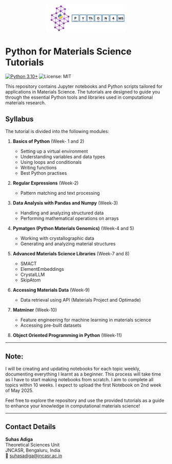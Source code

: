 <div align="center">
    <img src="Python4_MS.png" width="250">
</div>


# Python for Materials Science Tutorials
[![Python 3.10+](https://img.shields.io/badge/python-3.10%2B-blue)](https://www.python.org/downloads/release/python-310/)
![License: MIT](https://img.shields.io/badge/License-MIT-blue.svg)  

This repository contains Jupyter notebooks and Python scripts tailored for applications in Materials Science. The tutorials are designed to guide you through the essential Python tools and libraries used in computational materials research.

## Syllabus
The tutorial is divided into the following modules:

1. **Basics of Python** (Week- 1 and 2)
   - Setting up a virtual environment
   - Understanding variables and data types
   - Using loops and conditionals
   - Writing functions
   - Best Python practises

2. **Regular Expressions** (Week-2)
   - Pattern matching and text processing

3. **Data Analysis with Pandas and Numpy** (Week-3)
   - Handling and analyzing structured data
   - Performing mathematical operations on arrays

4. **Pymatgen (Python Materials Genomics)** (Week-4 and 5)
   - Working with crystallographic data
   - Generating and analyzing material structures

5. **Advanced Materials Science Libraries** (Week-7 and 8)
    - SMACT
    - ElementEmbeddings
    - CrystalLLM
    - SkipAtom

6. **Accessing Materials Data** (Week-9)
   - Data retrieval using API (Materials Project and Optimade)

7. **Matminer** (Week-10)
   - Feature engineering for machine learning in materials science
   - Accessing pre-built datasets

8. **Object Oriented Programming in Python** (Week-11)
     

---
## Note:
I will be creating and updating notebooks for each topic weekly, documenting everything I learnt as a beginner. This process will take time as I have to start making notebooks from scratch. I aim to complete all topics within 10 weeks. I expect to upload the first Notebook on 2nd week of May 2025.

Feel free to explore the repository and use the provided tutorials as a guide to enhance your knowledge in computational materials science!

---
## Contact Details

**Suhas Adiga**  
Theoretical Sciences Unit  
JNCASR, Bengaluru, India  
📧 [suhasadiga@jncasr.ac.in](mailto:suhasadiga@jncasr.ac.in)
